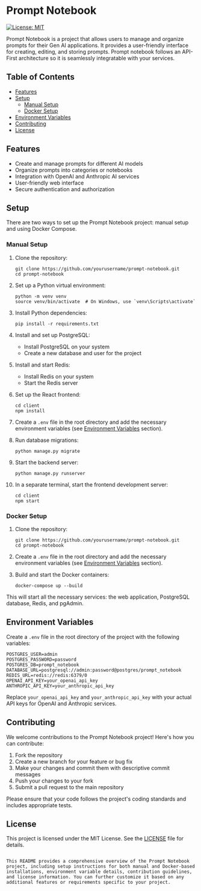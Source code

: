 # Prompt Notebook

[![License: MIT](https://img.shields.io/badge/License-MIT-yellow.svg)](https://opensource.org/licenses/MIT)

Prompt Notebook is a project that allows users to manage and organize prompts for their Gen AI applications. It provides a user-friendly interface for creating, editing, and storing prompts. Prompt notebook follows an API-First architecture so it is seamlessly integratable with your services.

## Table of Contents

- [Features](#features)
- [Setup](#setup)
  - [Manual Setup](#manual-setup)
  - [Docker Setup](#docker-setup)
- [Environment Variables](#environment-variables)
- [Contributing](#contributing)
- [License](#license)

## Features

- Create and manage prompts for different AI models
- Organize prompts into categories or notebooks
- Integration with OpenAI and Anthropic AI services
- User-friendly web interface
- Secure authentication and authorization

## Setup

There are two ways to set up the Prompt Notebook project: manual setup and using Docker Compose.

### Manual Setup

1. Clone the repository:
   ```
   git clone https://github.com/yourusername/prompt-notebook.git
   cd prompt-notebook
   ```

2. Set up a Python virtual environment:
   ```
   python -m venv venv
   source venv/bin/activate  # On Windows, use `venv\Scripts\activate`
   ```

3. Install Python dependencies:
   ```
   pip install -r requirements.txt
   ```

4. Install and set up PostgreSQL:
   - Install PostgreSQL on your system
   - Create a new database and user for the project

5. Install and start Redis:
   - Install Redis on your system
   - Start the Redis server

6. Set up the React frontend:
   ```
   cd client
   npm install
   ```

7. Create a `.env` file in the root directory and add the necessary environment variables (see [Environment Variables](#environment-variables) section).

8. Run database migrations:
   ```
   python manage.py migrate
   ```

9. Start the backend server:
   ```
   python manage.py runserver
   ```

10. In a separate terminal, start the frontend development server:
    ```
    cd client
    npm start
    ```

### Docker Setup

1. Clone the repository:
   ```
   git clone https://github.com/yourusername/prompt-notebook.git
   cd prompt-notebook
   ```

2. Create a `.env` file in the root directory and add the necessary environment variables (see [Environment Variables](#environment-variables) section).

3. Build and start the Docker containers:
   ```
   docker-compose up --build
   ```

This will start all the necessary services: the web application, PostgreSQL database, Redis, and pgAdmin.

## Environment Variables

Create a `.env` file in the root directory of the project with the following variables:

```
POSTGRES_USER=admin
POSTGRES_PASSWORD=password
POSTGRES_DB=prompt_notebook
DATABASE_URL=postgresql://admin:password@postgres/prompt_notebook
REDIS_URL=redis://redis:6379/0
OPENAI_API_KEY=your_openai_api_key
ANTHROPIC_API_KEY=your_anthropic_api_key
```

Replace `your_openai_api_key` and `your_anthropic_api_key` with your actual API keys for OpenAI and Anthropic services.

## Contributing

We welcome contributions to the Prompt Notebook project! Here's how you can contribute:

1. Fork the repository
2. Create a new branch for your feature or bug fix
3. Make your changes and commit them with descriptive commit messages
4. Push your changes to your fork
5. Submit a pull request to the main repository

Please ensure that your code follows the project's coding standards and includes appropriate tests.

## License

This project is licensed under the MIT License. See the [LICENSE](LICENSE) file for details.
```

This README provides a comprehensive overview of the Prompt Notebook project, including setup instructions for both manual and Docker-based installations, environment variable details, contribution guidelines, and license information. You can further customize it based on any additional features or requirements specific to your project.
